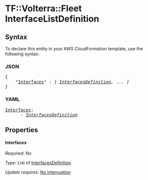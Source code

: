 # TF::Volterra::Fleet InterfaceListDefinition

## Syntax

To declare this entity in your AWS CloudFormation template, use the following syntax:

### JSON

<pre>
{
    "<a href="#interfaces" title="Interfaces">Interfaces</a>" : <i>[ <a href="interfacesdefinition.md">InterfacesDefinition</a>, ... ]</i>
}
</pre>

### YAML

<pre>
<a href="#interfaces" title="Interfaces">Interfaces</a>: <i>
      - <a href="interfacesdefinition.md">InterfacesDefinition</a></i>
</pre>

## Properties

#### Interfaces

_Required_: No

_Type_: List of <a href="interfacesdefinition.md">InterfacesDefinition</a>

_Update requires_: [No interruption](https://docs.aws.amazon.com/AWSCloudFormation/latest/UserGuide/using-cfn-updating-stacks-update-behaviors.html#update-no-interrupt)

